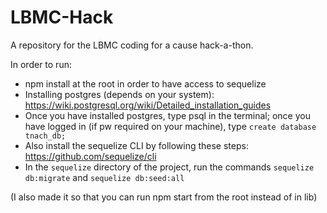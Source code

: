 # LBMC-Hack
A repository for the LBMC coding for  a cause hack-a-thon.  


In order to run:
- npm install at the root in order to have access to sequelize
- Installing postgres (depends on your system): https://wiki.postgresql.org/wiki/Detailed_installation_guides
- Once you have installed postgres, type psql in the terminal; once you have logged in (if pw required on your machine), type `create database tnach_db;`
- Also install the sequelize CLI by following these steps: https://github.com/sequelize/cli
- In the `sequelize` directory of the project, run the commands `sequelize db:migrate` and `sequelize db:seed:all`

(I also made it so that you can run npm start from the root instead of in lib)